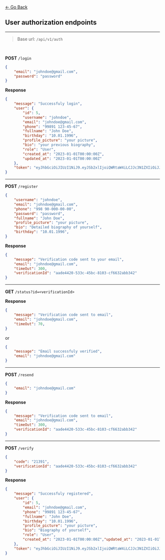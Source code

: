 [<- Go Back](./Documentation.md)

## User authorization endpoints

---

> Base url: `/api/v1/auth`

<br>

**POST** `/login`

```json
{
    "email": "johndoe@gmail.com",
    "password": "password"
}
```

**Response**

```json
{
    "message": "Successfuly login",
    "user": {
        "id": 5,
        "username": "johndoe",
        "email": "johndoe@gmail.com",
        "phone": "99891 123-45-67",
        "fullname": "John Doe",
        "birthday": "10.01.1996",
        "profile_picture": "your picture",
        "bio": "your previous biography",
        "role": "User",
        "created_at": "2023-01-01T00:00:00Z",
        "updated_at": "2023-01-01T00:00:00Z"
    },
    "token": "eyJhbGciOiJIUzI1NiJ9.eyJSb2xlIjoiQWRtaW4iLCJJc3N1ZXIiOiJJc3N1ZXIiLCJVc2VybmFtZSI6IkphdmFJblVzZSIsImV4c"
}
```

---

**POST** `/register`

```json
{
    "username": "johndoe",
    "email": "johndoe@gmail.com",
    "phone": "998 90-000-00-00",
    "password": "password",
    "fullname": "John Doe",
    "profile_picture": "your picture",
    "bio": "Detailed biography of yourself",
    "birthday": "10.01.1996",
}
```

**Response**

```json
{
    "message": "Verification code sent to your email",
    "email": "johndoe@gmail.com",
    "timeOut": 300, 
    "verificationId": "aade4420-533c-45bc-8103-cf6632abb342"
}
```
---

**GET** `/status?id=<verificationId>`

**Response**

```json
{
    "message": "Verification code sent to email",
    "email": "johndoe@gmail.com",
    "timeOut": 70, 
}
```

or

```json
{
    "message": "Email successfuly verified",
    "email": "johndoe@gmail.com"
}
```

---


**POST** `/resend`

```json
{
    "email": "johndoe@gmail.com"
}
```

**Response**

```json
{
    "message": "Verification code sent to email",
    "email": "johndoe@gmail.com",
    "timeOut": 300, 
    "verificationId": "aade4420-533c-45bc-8103-cf6632abb342"
}
```

---

**POST** `/verify`

```json
{
    "code": "21391",
    "verificationId": "aade4420-533c-45bc-8103-cf6632abb342"
}
```

**Response**

```json
{
    "message": "Successfuly registered",
    "user": {
        "id": 5,
        "email": "johndoe@gmail.com",
        "phone": "99891 123-45-67",
        "fullname": "John Doe",
        "birthday": "10.01.1996",
        "profile_picture": "your picture",
        "bio": "Biography of yourself",
        "role": "User",
        "created_at": "2023-01-01T00:00:00Z","updated_at": "2023-01-01T00:00:00Z"
    },
    "token": "eyJhbGciOiJIUzI1NiJ9.eyJSb2xlIjoiQWRtaW4iLCJJc3N1ZXIiOiJJc3N1ZXIiLCJVc2VybmFtZSI6IkphdmFJblVzZSIsImV4c"
}
```